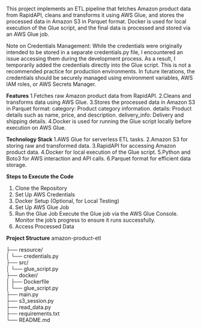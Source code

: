 This project implements an ETL pipeline that fetches Amazon product data from RapidAPI, cleans and transforms it using AWS Glue, and stores the processed data in Amazon S3 in Parquet format. Docker is used for local execution of the Glue script, and the final data is processed and stored via an AWS Glue job.

Note on Credentials Management:
While the credentials were originally intended to be stored in a separate credentials.py file, I encountered an issue accessing them during the development process. As a result, I temporarily added the credentials directly into the Glue script. This is not a recommended practice for production environments. In future iterations, the credentials should be securely managed using environment variables, AWS IAM roles, or AWS Secrets Manager.

**Features**
1.Fetches raw Amazon product data from RapidAPI.
2.Cleans and transforms data using AWS Glue.
3.Stores the processed data in Amazon S3 in Parquet format:
      category: Product category information.
      details: Product details such as name, price, and description.
      delivery_info: Delivery and shipping details.
4.Docker is used for running the Glue script locally before execution on AWS Glue.

**Technology Stack**
1.AWS Glue for serverless ETL tasks.
2.Amazon S3 for storing raw and transformed data.
3.RapidAPI for accessing Amazon product data.
4.Docker for local execution of the Glue script.
5.Python and Boto3 for AWS interaction and API calls.
6.Parquet format for efficient data storage.


**Steps to Execute the Code**
1. Clone the Repository
2. Set Up AWS Credentials
3. Docker Setup (Optional, for Local Testing)
4. Set Up AWS Glue Job
5. Run the Glue Job
  Execute the Glue job via the AWS Glue Console. Monitor the job’s progress to ensure it runs successfully.
6. Access Processed Data


**Project Structure**
amazon-product-etl

├── resource/                  
│   └── credentials.py         
├── src/                      
│   └── glue_script.py         
├── docker/                   
│   ├── Dockerfile             
│   └── glue_script.py         
├── main.py                    
├── s3_session.py              
├── read_data.py               
├── requirements.txt           
└── README.md                  

        
